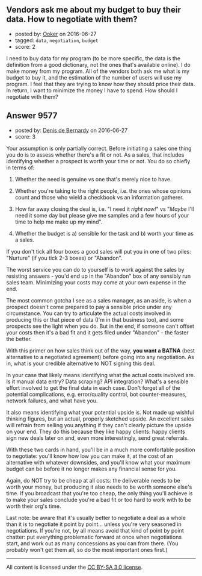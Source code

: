 ## Vendors ask me about my budget to buy their data. How to negotiate with them?

- posted by: [Ooker](https://stackexchange.com/users/3908836/ooker) on 2016-06-27
- tagged: `data`, `negotiation`, `budget`
- score: 2

<p>I need to buy data for my program (to be more specific, the data is the definition from a good dictionary, not the ones that's available online). I do make money from my program. All of the vendors both ask me what is my budget to buy it, and the estimation of the number of users will use my program. I feel that they are trying to know how they should price their data. In return, I want to minimize the money I have to spend. How should I negotiate with them?</p>



## Answer 9577

- posted by: [Denis de Bernardy](https://stackexchange.com/users/182468/denis-de-bernardy) on 2016-06-27
- score: 3

<p>Your assumption is only partially correct. Before initiating a sales one thing you do is to assess whether there's a fit or not. As a sales, that includes identifying whether a prospect is worth your time or not. You do so chiefly in terms of:</p>

<ol>
<li><p>Whether the need is genuine vs one that's merely nice to have.</p></li>
<li><p>Whether you're taking to the right people, i.e. the ones whose opinions count and those who wield a checkbook vs an information gatherer.</p></li>
<li><p>How far away closing the deal is, i.e. "I need it <em>right now!</em>" vs "<em>Maybe</em> I'll need it some day but please give me samples and a few hours of your time to help me make up my mind".</p></li>
<li><p>Whether the budget is a) sensible for the task and b) worth your time as a sales.</p></li>
</ol>

<p>If you don't tick all four boxes a good sales will put you in one of two piles: "Nurture" (if you tick 2-3 boxes) or "Abandon".</p>

<p>The worst service you can do to yourself is to work against the sales by resisting answers - you'd end up in the "Abandon" box of any sensibly run sales team. Minimizing your costs may come at your own expense in the end.</p>

<p>The most common gotcha I see as a sales manager, as an aside, is when a prospect doesn't come prepared to pay a sensible price under any circumstance. You can try to articulate the actual costs involved in producing this or that piece of data (I'm in that business too), and some prospects see the light when you do. But in the end, if someone can't offset your costs then it's a bad fit and it gets filed under "Abandon" - the faster the better.</p>

<p>With this primer on how sales think out of the way, <strong>you want a BATNA</strong> (best alternative to a negotiated agreement) before going into any negotiation. As in, what is your credible alternative to NOT signing this deal.</p>

<p>In your case that likely means identifying what the actual costs involved are. Is it manual data entry? Data scraping? API integration? What's a sensible effort involved to get the final data in each case. Don't forget all of the potential complications, e.g. error/quality control, bot counter-measures, network failures, and what have you.</p>

<p>It also means identifying what your potential upside is. Not made up wishful thinking figures, but an actual, properly sketched upside. An excellent sales will refrain from selling you anything if they can't clearly picture the upside on your end. They do this because they like happy clients: happy clients sign new deals later on and, even more interestingly, send great referrals.</p>

<p>With these two cards in hand, you'll be in a much more comfortable position to negotiate: you'll know how low you can make it, at the cost of an alternative with whatever downsides, and you'll know what your maximum budget can be before it no longer makes any financial sense for you.</p>

<p>Again, do NOT try to be cheap at all costs: the deliverable needs to be worth your money, but producing it also needs to be worth someone else's time. If you broadcast that you're too cheap, the only thing you'll achieve is to make your sales conclude you're a bad fit or too hard to work with to be worth their org's time.</p>

<p>Last note: be aware that it's usually better to negotiate a deal as a whole than it is to negotiate it point by point... unless you're very seasoned in negotiations. If you're not, by all means avoid that kind of point by point chatter: put everything problematic forward at once when negotiations start, and work out as many concessions as you can from there. (You probably won't get them all, so do the most important ones first.)</p>




---

All content is licensed under the [CC BY-SA 3.0 license](https://creativecommons.org/licenses/by-sa/3.0/).
